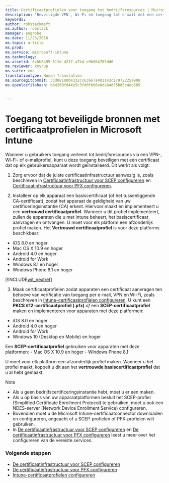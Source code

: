 ```yaml
---
title: Certificaatprofielen voor toegang tot bedrijfsresources | Microsoft Intune
description: "Beveiligde VPN-, Wi-Fi en toegang tot e-mail met een certificaat op elk gebruikersapparaat geïnstalleerd."
keywords: 
author: robstackmsft
ms.author: robstack
manager: angrobe
ms.date: 11/23/2016
ms.topic: article
ms.prod: 
ms.service: microsoft-intune
ms.technology: 
ms.assetid: 8cbb8499-611d-4217-a7b4-e9b864785dd0
ms.reviewer: kmyrup
ms.suite: ems
translationtype: Human Translation
ms.sourcegitcommit: 35d08100b4332cc63667a401143c17972225a908
ms.openlocfilehash: b64260fd44e5c3fd0fb80e0dab4d75bd5c4eb305


---
```


# <a name="secure-resource-access-with-certificate-profiles-in-microsoft-intune"></a>Toegang tot beveiligde bronnen met certificaatprofielen in Microsoft Intune
Wanneer u gebruikers toegang verleent tot bedrijfsresources via een VPN-, Wi-Fi- of e-mailprofiel, kunt u deze toegang beveiligen met een certificaat dat op elk gebruikersapparaat wordt geïnstalleerd. Dit werkt als volgt:

1. Zorg ervoor dat de juiste certificaatinfrastructuur aanwezig is, zoals beschreven in [Certificaatinfrastructuur voor SCEP configureren](configure-certificate-infrastructure-for-scep.md) en [Certificaatinfrastructuur voor PFX configureren](configure-certificate-infrastructure-for-pfx.md).

2. Installeer op elk apparaat een basiscertificaat (of het tussenliggende CA-certificaat), zodat het apparaat de geldigheid van uw certificeringsinstantie (CA) erkent. Hiervoor maakt en implementeert u een **vertrouwd certificaatprofiel**. Wanneer u dit profiel implementeert, zullen de apparaten die u met Intune beheert, het basiscertificaat aanvragen en ontvangen. U moet voor elk platform een afzonderlijk profiel maken. Het **Vertrouwd certificaatprofiel** is voor deze platforms beschikbaar:
 -  iOS 8.0 en hoger
 -  Mac OS X 10.9 en hoger
 -  Android 4.0 en hoger
 -  Android for Work
 -  Windows 8.1 en hoger
 -  Windows Phone 8.1 en hoger

[!INCLUDE[wit_nextref](../includes/afw_rollout_disclaimer.md)]

3. Maak certificaatprofielen zodat apparaten een certificaat aanvragen ten behoeve van verificatie van toegang per e-mail, VPN en Wi-Fi, zoals beschreven in [Intune-certificaatprofielen configureren](configure-intune-certificate-profiles.md). U kunt een **PKCS #12-certificaatprofiel (.pfx)** *of* een **SCEP-certificaatprofiel** maken en implementeren voor apparaten met deze platformen:

  -  iOS 8.0 en hoger
  -  Android 4.0 en hoger
  -  Android for Work
  -  Windows 10 (Desktop en Mobile) en hoger

  Een **SCEP-certificaatprofiel** gebruiken voor apparaten met deze platformen:
    -   Mac OS X 10.9 en hoger
    -   Windows Phone 8,1 

U moet voor elk platform een afzonderlijk profiel maken. Wanneer u het profiel maakt, koppelt u dit aan het **vertrouwde basiscertificaatprofiel** dat u al hebt gemaakt.

> [!NOTE]           
> - Als u geen bedrijfscertificeringsinstantie hebt, moet u er een maken.
>- Als u op basis van uw apparaatplatformen besluit het SCEP-profiel (Simplified Certificate Enrollment Protocol) te gebruiken, moet u ook een NDES-server (Network Device Enrollment Service) configureren.
>-  Bovendien moet u de Microsoft Intune-certificaatconnector downloaden en configureren, ongeacht of u SCEP-profielen of PFX-profielen wilt gebruiken.
>-  In [De certificaatinfrastructuur voor SCEP configureren](configure-certificate-infrastructure-for-scep.md) en [De certificaatinfrastructuur voor PFX configureren](configure-certificate-infrastructure-for-pfx.md) leest u meer over het configureren van de vereiste services.

### <a name="next-steps"></a>Volgende stappen
- [De certificaatinfrastructuur voor SCEP configureren](configure-certificate-infrastructure-for-scep.md)
- [De certificaatinfrastructuur voor PFX configureren](configure-certificate-infrastructure-for-pfx.md)
- [Intune-certificaatprofielen configureren](configure-intune-certificate-profiles.md)



<!--HONumber=Nov16_HO4-->


